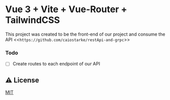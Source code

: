 # Vue 3 + Vite + Vue-Router + TailwindCSS

This project was created to be the front-end of our project and
consume the API <<`https://github.com/caiostarke/restApi-and-grpc`>>

### Todo

- [ ] Create routes to each endpoint of our API


## ⚠️ License

[MIT](https://opensource.org/licenses/MIT)